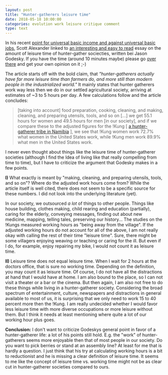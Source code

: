 ```yaml
---
layout: post
title: "Hunter-gatherers leisure time" 
date: 2018-05-18 10:00:00
categories: evolution work leisure critique comment
type: text
---
```


In his recent [point for universal basic income and against universal basic jobs](http://slatestarcodex.com/2018/05/16/basic-income-not-basic-jobs-against-hijacking-utopia/), Scott Alexander linked to [an interesting and easy to read](http://www.rewild.com/in-depth/leisure.html) essay on the amount of leisure time of hunter-gather sociecties, written bei Jason Godesky. If you have the time (around 10 minutes maybe) please go [over there](http://www.rewild.com/in-depth/leisure.html) and get your own opinion on it ;-)

The article starts off with the bold claim, that *"hunter-gatherers actually have far more leisure time than farmers do, and more still than modern people in the industrialized world."* It mainly states that hunter gatherers work way less then we do in our settled agricultural society, arriving at estimates of ~3 to 5 hours per day. A few calculations follow and the article concludes:

> [taking into account] food preparation, cooking, cleaning, and making, cleaning, and preparing utensils, tools, and so on [...]  we get 55.1 hours for women and 49.5 hours for men [in our society], and if we compare these to the adjusted figures for the !Kung [ [a hunter-gatherer tribe in Namibia](https://en.wikipedia.org/wiki/%C7%83Kung_people) ], we see that !Kung women work 72.7% what women in the United States work, while !Kung men work 89.9% what men in the United States work.

I never even thought about things like the leisure time of hunter-gatherer societies (although I find the Idea of living like that really compelling from time to time), but I have to criticize the argument that Godesky makes in a few points.

**I)** What exactly is meant by "making, cleaning, and preparing utensils, tools, and so on"? Where do the adjusted work hours come from? While the article itself is well cited, there does not seem to be a specific source for these numbers. I did not look into the underlying literature (yet).

In our society, we outsourced *a lot* of things to other people. Things like house building, clothes making, child rearing and education (partially), caring for the elderly, conveying messages, finding out about new medicine, mapping, telling tales, preserving our history... The studies on the !Kungs measured working hours as "being away from the village". If the adjusted working hours do not account for all of the above, I am not really okay with calling the rest of their time "leisure time". Sure, there might be some villagers enjoying weaving or teaching or caring for the ill. But even if I do, for example, enjoy repairing my bike, I would not count it as leisure time. 

**II)** Leisure time does not equal leisure time. When I wait for 2 hours at the doctors office, that is sure no working time. Depending on the definition, you may count it as leisure time. Of course, I do not have all the distractions at hand that I would have at home. I am also bound to the place, so I can not visit a theater or a bar or the cinema. But then again, I am also not free to do these things while living in a hunter-gatherer society. Considering the broad spectrum of entertainment, culture, newspapers and distractions in general available to most of us, it is surprising that we only need to work 15 to 40 percent more then the !Kung. I am really undecided whether I would favor less leisure time with more diverse occupations or more leisure without them. But I think it needs at least mentioning where quite a lot of our working hour plus goes.


**Conclusion:** I don't want to criticize Godeskys general point in favor of a hunter-gatherer life: a lot of his points still hold. E.g. the "work" of hunter-gatherers seems more enjoyable then that of most people in our society. Do you want to pick berries or stand at an assembly line? At least for me that is hardly a question. I just think that his try at calculating working hours is a bit to reductionist and he is missing a clear definition of leisure time. It seems to me like the concept of leisure time vs. working time might not be as clear cut in hunter-gatherer societies compared to ours. 

